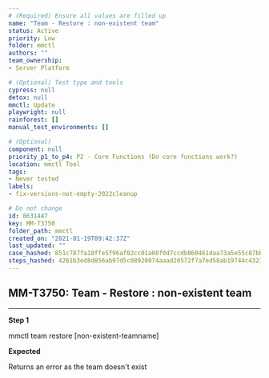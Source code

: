 ```yaml
---
# (Required) Ensure all values are filled up
name: "Team - Restore : non-existent team"
status: Active
priority: Low
folder: mmctl
authors: ""
team_ownership: 
- Server Platform

# (Optional) Test type and tools
cypress: null
detox: null
mmctl: Update
playwright: null
rainforest: []
manual_test_environments: []

# (Optional)
component: null
priority_p1_to_p4: P2 - Core Functions (Do core functions work?)
location: mmctl Tool
tags: 
- Never tested
labels: 
- fix-versions-not-empty-2022cleanup

# Do not change
id: 8631447
key: MM-T3750
folder_path: mmctl
created_on: "2021-01-19T09:42:37Z"
last_updated: ""
case_hashed: 851c787fa18ffe5f96af02cc01a08f0d7ccdb860461daa73a5e55c87bbdfc862403ecf9b05a048856ffbce2a71da9c0b
steps_hashed: 4261b3ed8d856ab97d5c08920074aaad20572f7a7ed58ab19744c4323347a0977a13cab2cc22634cbfe7124873e510a0
---
```


## MM-T3750: Team - Restore : non-existent team

---

**Step 1**

mmctl team restore \[non-existent-teamname]

**Expected**

Returns an error as the team doesn't exist
